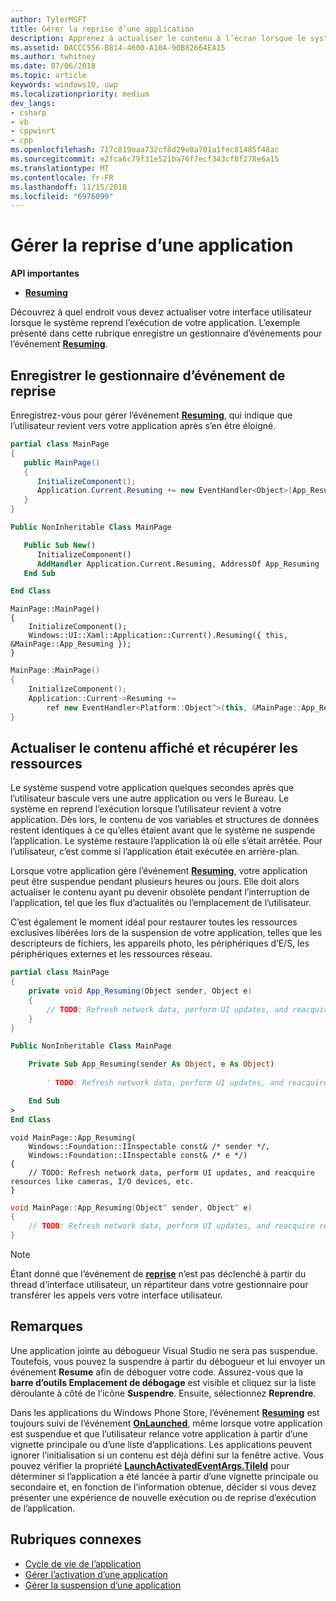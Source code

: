```yaml
---
author: TylerMSFT
title: Gérer la reprise d’une application
description: Apprenez à actualiser le contenu à l’écran lorsque le système reprend l’exécution de votre application.
ms.assetid: DACCC556-B814-4600-A10A-90B82664EA15
ms.author: twhitney
ms.date: 07/06/2018
ms.topic: article
keywords: windows10, uwp
ms.localizationpriority: medium
dev_langs:
- csharp
- vb
- cppwinrt
- cpp
ms.openlocfilehash: 717c819aaa732cf8d29e0a701a1fec81485f48ac
ms.sourcegitcommit: e2fca6c79f31e521ba76f7ecf343cf8f278e6a15
ms.translationtype: MT
ms.contentlocale: fr-FR
ms.lasthandoff: 11/15/2018
ms.locfileid: "6976099"
---
```

# <a name="handle-app-resume"></a>Gérer la reprise d’une application

**API importantes**

- [**Resuming**](https://msdn.microsoft.com/library/windows/apps/br242339)

Découvrez à quel endroit vous devez actualiser votre interface utilisateur lorsque le système reprend l’exécution de votre application. L’exemple présenté dans cette rubrique enregistre un gestionnaire d’événements pour l’événement [**Resuming**](https://msdn.microsoft.com/library/windows/apps/br242339).

## <a name="register-the-resuming-event-handler"></a>Enregistrer le gestionnaire d’événement de reprise

Enregistrez-vous pour gérer l’événement [**Resuming**](https://msdn.microsoft.com/library/windows/apps/br242339), qui indique que l’utilisateur revient vers votre application après s’en être éloigné.

```csharp
partial class MainPage
{
   public MainPage()
   {
      InitializeComponent();
      Application.Current.Resuming += new EventHandler<Object>(App_Resuming);
   }
}
```

```vb
Public NonInheritable Class MainPage

   Public Sub New()
      InitializeComponent()
      AddHandler Application.Current.Resuming, AddressOf App_Resuming
   End Sub

End Class
```

```cppwinrt
MainPage::MainPage()
{
    InitializeComponent();
    Windows::UI::Xaml::Application::Current().Resuming({ this, &MainPage::App_Resuming });
}
```

```cpp
MainPage::MainPage()
{
    InitializeComponent();
    Application::Current->Resuming +=
        ref new EventHandler<Platform::Object^>(this, &MainPage::App_Resuming);
}
```

## <a name="refresh-displayed-content-and-reacquire-resources"></a>Actualiser le contenu affiché et récupérer les ressources

Le système suspend votre application quelques secondes après que l’utilisateur bascule vers une autre application ou vers le Bureau. Le système en reprend l’exécution lorsque l’utilisateur revient à votre application. Dès lors, le contenu de vos variables et structures de données restent identiques à ce qu’elles étaient avant que le système ne suspende l’application. Le système restaure l’application là où elle s’était arrêtée. Pour l’utilisateur, c’est comme si l’application était exécutée en arrière-plan.

Lorsque votre application gère l’événement [**Resuming**](https://msdn.microsoft.com/library/windows/apps/br242339), votre application peut être suspendue pendant plusieurs heures ou jours. Elle doit alors actualiser le contenu ayant pu devenir obsolète pendant l’interruption de l’application, tel que les flux d’actualités ou l’emplacement de l’utilisateur.

C’est également le moment idéal pour restaurer toutes les ressources exclusives libérées lors de la suspension de votre application, telles que les descripteurs de fichiers, les appareils photo, les périphériques d’E/S, les périphériques externes et les ressources réseau.

```csharp
partial class MainPage
{
    private void App_Resuming(Object sender, Object e)
    {
        // TODO: Refresh network data, perform UI updates, and reacquire resources like cameras, I/O devices, etc.
    }
}
```

```vb
Public NonInheritable Class MainPage

    Private Sub App_Resuming(sender As Object, e As Object)
 
        ' TODO: Refresh network data, perform UI updates, and reacquire resources like cameras, I/O devices, etc.

    End Sub
>
End Class
```

```cppwinrt
void MainPage::App_Resuming(
    Windows::Foundation::IInspectable const& /* sender */,
    Windows::Foundation::IInspectable const& /* e */)
{
    // TODO: Refresh network data, perform UI updates, and reacquire resources like cameras, I/O devices, etc.
}
```

```cpp
void MainPage::App_Resuming(Object^ sender, Object^ e)
{
    // TODO: Refresh network data, perform UI updates, and reacquire resources like cameras, I/O devices, etc.
}
```

> [!NOTE]
> Étant donné que l’événement de [**reprise**](https://msdn.microsoft.com/library/windows/apps/br242339) n’est pas déclenché à partir du thread d’interface utilisateur, un répartiteur dans votre gestionnaire pour transférer les appels vers votre interface utilisateur.

## <a name="remarks"></a>Remarques

Une application jointe au débogueur Visual Studio ne sera pas suspendue. Toutefois, vous pouvez la suspendre à partir du débogueur et lui envoyer un événement **Resume** afin de déboguer votre code. Assurez-vous que la **barre d’outils Emplacement de débogage** est visible et cliquez sur la liste déroulante à côté de l’icône **Suspendre**. Ensuite, sélectionnez **Reprendre**.

Dans les applications du Windows Phone Store, l’événement [**Resuming**](https://msdn.microsoft.com/library/windows/apps/br242339) est toujours suivi de l’événement [**OnLaunched**](https://msdn.microsoft.com/library/windows/apps/br242335), même lorsque votre application est suspendue et que l’utilisateur relance votre application à partir d’une vignette principale ou d’une liste d’applications. Les applications peuvent ignorer l’initialisation si un contenu est déjà défini sur la fenêtre active. Vous pouvez vérifier la propriété [**LaunchActivatedEventArgs.TileId**](https://msdn.microsoft.com/library/windows/apps/br224736) pour déterminer si l’application a été lancée à partir d’une vignette principale ou secondaire et, en fonction de l’information obtenue, décider si vous devez présenter une expérience de nouvelle exécution ou de reprise d’exécution de l’application.

## <a name="related-topics"></a>Rubriques connexes

* [Cycle de vie de l’application](app-lifecycle.md)
* [Gérer l’activation d’une application](activate-an-app.md)
* [Gérer la suspension d’une application](suspend-an-app.md)
